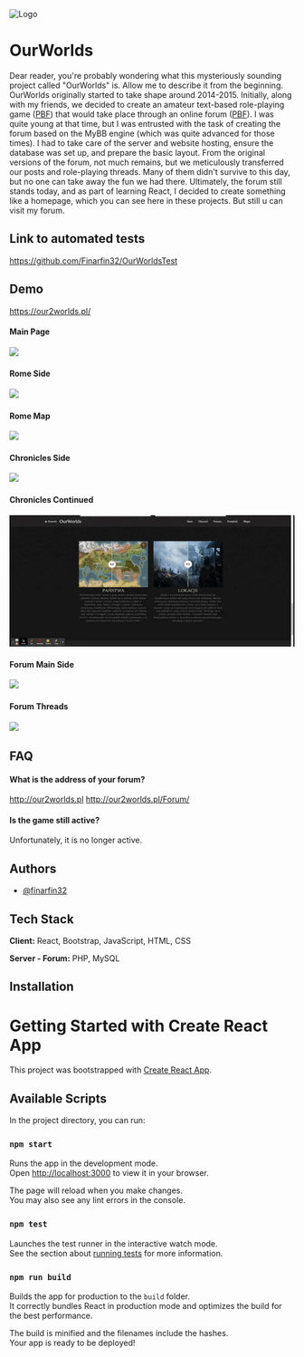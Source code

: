 ![Logo](https://images90.fotosik.pl/674/ef9ab6982543d4b9.png)

# OurWorlds

Dear reader, you're probably wondering what this mysteriously sounding project called "OurWorlds" is. Allow me to describe it from the beginning.
OurWorlds originally started to take shape around 2014-2015. Initially, along with my friends, we decided to create an amateur text-based role-playing game ([PBF](https://en.wikipedia.org/wiki/Play-by-post_role-playing_game)) that would take place through an online forum ([PBF](https://en.wikipedia.org/wiki/Play-by-post_role-playing_game)). I was quite young at that time, but I was entrusted with the task of creating the forum based on the MyBB engine (which was quite advanced for those times). I had to take care of the server and website hosting, ensure the database was set up, and prepare the basic layout. From the original versions of the forum, not much remains, but we meticulously transferred our posts and role-playing threads. Many of them didn't survive to this day, but no one can take away the fun we had there. Ultimately, the forum still stands today, and as part of learning React, I decided to create something like a homepage, which you can see here in these projects. But still u can visit my forum.

## Link to automated tests

https://github.com/Finarfin32/OurWorldsTest

## Demo

https://our2worlds.pl/

#### Main Page

![](https://github.com/Finarfin32/finarfin32/blob/Finarfin32-gifs/OurWorlds1.gif)

#### Rome Side

![](https://github.com/Finarfin32/finarfin32/blob/Finarfin32-gifs/OurWorlds2.gif)

#### Rome Map

![](https://github.com/Finarfin32/finarfin32/blob/Finarfin32-gifs/OurWorlds3.gif)

#### Chronicles Side

![](https://github.com/Finarfin32/finarfin32/blob/Finarfin32-gifs/OurWorlds4.gif)

#### Chronicles Continued

![](https://github.com/Finarfin32/finarfin32/blob/Finarfin32-gifs/OurWorlds5.gif)

#### Forum Main Side

![](https://github.com/Finarfin32/finarfin32/blob/Finarfin32-gifs/OurWorlds6.gif)

#### Forum Threads

![](https://github.com/Finarfin32/finarfin32/blob/Finarfin32-gifs/OurWorlds7.gif)

## FAQ

#### What is the address of your forum?

http://our2worlds.pl
http://our2worlds.pl/Forum/

#### Is the game still active?

Unfortunately, it is no longer active.

## Authors

- [@finarfin32](https://github.com/Finarfin32)

## Tech Stack

**Client:** React, Bootstrap, JavaScript, HTML, CSS

**Server - Forum:** PHP, MySQL

## Installation

# Getting Started with Create React App

This project was bootstrapped with [Create React App](https://github.com/facebook/create-react-app).

## Available Scripts

In the project directory, you can run:

### `npm start`

Runs the app in the development mode.\
Open [http://localhost:3000](http://localhost:3000) to view it in your browser.

The page will reload when you make changes.\
You may also see any lint errors in the console.

### `npm test`

Launches the test runner in the interactive watch mode.\
See the section about [running tests](https://facebook.github.io/create-react-app/docs/running-tests) for more information.

### `npm run build`

Builds the app for production to the `build` folder.\
It correctly bundles React in production mode and optimizes the build for the best performance.

The build is minified and the filenames include the hashes.\
Your app is ready to be deployed!

